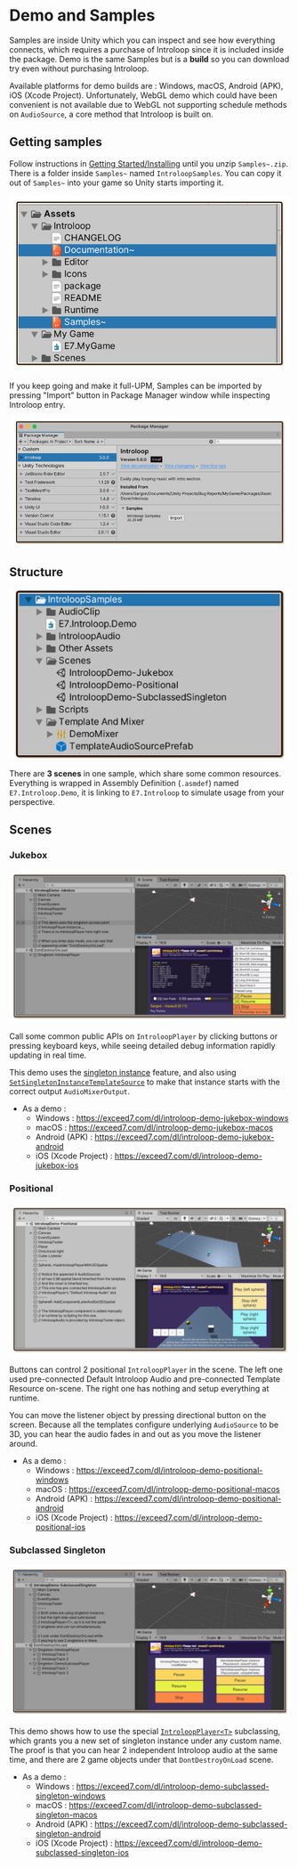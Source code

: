 # Demo and Samples

Samples are inside Unity which you can inspect and see how everything connects, which requires a purchase of Introloop since it is included inside the package. Demo is the same Samples but is a **build** so you can download try even without purchasing Introloop.

Available platforms for demo builds are : Windows, macOS, Android (APK), iOS (Xcode Project). Unfortunately, WebGL demo which could have been convenient is not available due to WebGL not supporting schedule methods on `AudioSource`, a core method that Introloop is built on.

## Getting samples

Follow instructions in [Getting Started/Installing](./installing.md) until you unzip `Samples~.zip`. There is a folder inside `Samples~` named `IntroloopSamples`. You can copy it out of `Samples~` into your game so Unity starts importing it.

![Unzip documentation and samples](../images/installing-unzip-doc-samples.png)

If you keep going and make it full-UPM, Samples can be imported by pressing "Import" button in Package Manager window while inspecting Introloop entry.

![Importing samples](../images/installing-in-project.png)

## Structure

![Sample structure](../images/demo-folder.png)

There are **3 scenes** in one sample, which share some common resources. Everything is wrapped in Assembly Definition (`.asmdef`) named `E7.Introloop.Demo`, it is linking to `E7.Introloop` to simulate usage from your perspective.

## Scenes

### Jukebox

![Jukebox](../images/demo-jukebox.png)

Call some common public APIs on `IntroloopPlayer` by clicking buttons or pressing keyboard keys, while seeing detailed debug information rapidly updating in real time.

This demo uses the [singleton instance](./introloop-player.md#using-the-singleton-instance) feature, and also using [`SetSingletonInstanceTemplateSource`](./introloop-player.md#setting-template-source-for-the-singleton-instance) to make that instance starts with the correct output `AudioMixerOutput`.

- As a demo :
  - Windows : https://exceed7.com/dl/introloop-demo-jukebox-windows
  - macOS : https://exceed7.com/dl/introloop-demo-jukebox-macos
  - Android (APK) : https://exceed7.com/dl/introloop-demo-jukebox-android
  - iOS (Xcode Project) : https://exceed7.com/dl/introloop-demo-jukebox-ios

### Positional

![Positional](../images/demo-positional.png)

Buttons can control 2 positional `IntroloopPlayer` in the scene. The left one used pre-connected Default Introloop Audio and pre-connected Template Resource on-scene. The right one has nothing and setup everything at runtime.

You can move the listener object by pressing directional button on the screen. Because all the templates configure underlying `AudioSource` to be 3D, you can hear the audio fades in and out as you move the listener around.

- As a demo :
  - Windows : https://exceed7.com/dl/introloop-demo-positional-windows
  - macOS : https://exceed7.com/dl/introloop-demo-positional-macos
  - Android (APK) : https://exceed7.com/dl/introloop-demo-positional-android
  - iOS (Xcode Project) : https://exceed7.com/dl/introloop-demo-positional-ios

### Subclassed Singleton

![Subclassed singleton](../images/demo-subclassed-singleton.png)

This demo shows how to use the special [`IntroloopPlayer<T>`](./introloop-player.md#defining-more-singleton-instances) subclassing, which grants you a new set of singleton instance under any custom name. The proof is that you can hear 2 independent Introloop audio at the same time, and there are 2 game objects under that `DontDestroyOnLoad` scene.

- As a demo :
  - Windows : https://exceed7.com/dl/introloop-demo-subclassed-singleton-windows
  - macOS : https://exceed7.com/dl/introloop-demo-subclassed-singleton-macos
  - Android (APK) : https://exceed7.com/dl/introloop-demo-subclassed-singleton-android
  - iOS (Xcode Project) : https://exceed7.com/dl/introloop-demo-subclassed-singleton-ios